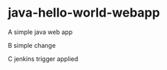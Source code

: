 java-hello-world-webapp
=======================

A simple java web app

B simple change   

C jenkins trigger applied
